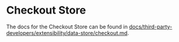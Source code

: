 # Checkout Store

The docs for the Checkout Store can be found in [docs/third-party-developers/extensibility/data-store/checkout.md](../../../../docs/third-party-developers/extensibility/data-store/checkout.md).
